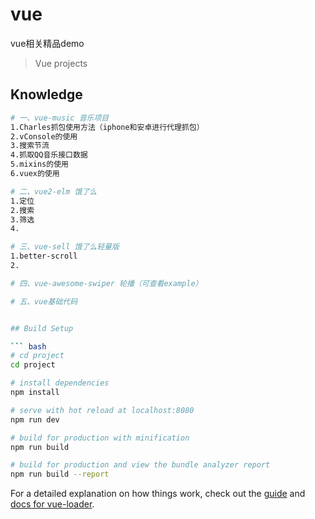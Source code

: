 # vue
vue相关精品demo

> Vue projects

## Knowledge

``` bash
# 一、vue-music 音乐项目
1.Charles抓包使用方法（iphone和安卓进行代理抓包）
2.vConsole的使用
3.搜索节流
4.抓取QQ音乐接口数据
5.mixins的使用
6.vuex的使用

# 二、vue2-elm 饿了么
1.定位
2.搜索
3.筛选
4.

# 三、vue-sell 饿了么轻量版
1.better-scroll
2.

# 四、vue-awesome-swiper 轮播（可查看example）

# 五、vue基础代码


## Build Setup

``` bash
# cd project
cd project

# install dependencies
npm install

# serve with hot reload at localhost:8080
npm run dev

# build for production with minification
npm run build

# build for production and view the bundle analyzer report
npm run build --report
```

For a detailed explanation on how things work, check out the [guide](http://vuejs-templates.github.io/webpack/) and [docs for vue-loader](http://vuejs.github.io/vue-loader).
